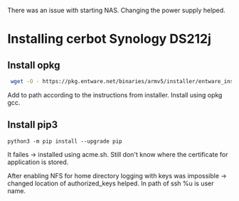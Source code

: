 There was an issue with starting NAS. Changing the power supply helped.
# Installing cerbot Synology DS212j
## Install opkg
```bash
 wget -O - https://pkg.entware.net/binaries/armv5/installer/entware_install.sh | /bin/sh
```

Add to path according to the instructions  from installer.
Install using opkg gcc.
## Install pip3
``` 
python3 -m pip install --upgrade pip
``` 
It failes -> installed using acme.sh. Still don't know where the certificate for application is stored.


After enabling NFS for home directory logging with keys was impossible -> changed location of authorized_keys helped. In path of ssh %u is user name.

